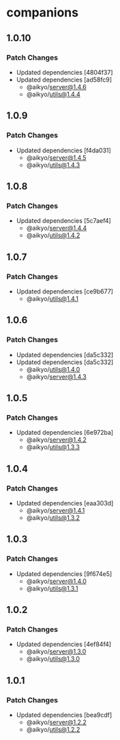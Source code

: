 # companions

## 1.0.10

### Patch Changes

- Updated dependencies [4804f37]
- Updated dependencies [ad58fc9]
  - @aikyo/server@1.4.6
  - @aikyo/utils@1.4.4

## 1.0.9

### Patch Changes

- Updated dependencies [f4da031]
  - @aikyo/server@1.4.5
  - @aikyo/utils@1.4.3

## 1.0.8

### Patch Changes

- Updated dependencies [5c7aef4]
  - @aikyo/server@1.4.4
  - @aikyo/utils@1.4.2

## 1.0.7

### Patch Changes

- Updated dependencies [ce9b677]
  - @aikyo/utils@1.4.1

## 1.0.6

### Patch Changes

- Updated dependencies [da5c332]
- Updated dependencies [da5c332]
  - @aikyo/utils@1.4.0
  - @aikyo/server@1.4.3

## 1.0.5

### Patch Changes

- Updated dependencies [6e972ba]
  - @aikyo/server@1.4.2
  - @aikyo/utils@1.3.3

## 1.0.4

### Patch Changes

- Updated dependencies [eaa303d]
  - @aikyo/server@1.4.1
  - @aikyo/utils@1.3.2

## 1.0.3

### Patch Changes

- Updated dependencies [9f674e5]
  - @aikyo/server@1.4.0
  - @aikyo/utils@1.3.1

## 1.0.2

### Patch Changes

- Updated dependencies [4ef84f4]
  - @aikyo/server@1.3.0
  - @aikyo/utils@1.3.0

## 1.0.1

### Patch Changes

- Updated dependencies [bea9cdf]
  - @aikyo/server@1.2.2
  - @aikyo/utils@1.2.2
